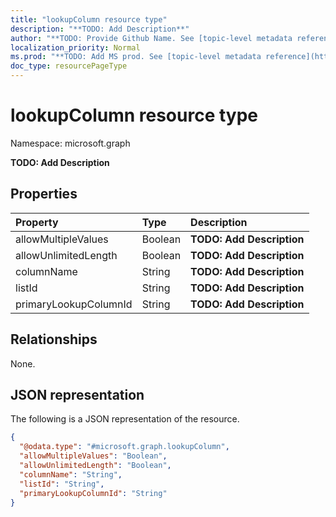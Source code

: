 ```yaml
---
title: "lookupColumn resource type"
description: "**TODO: Add Description**"
author: "**TODO: Provide Github Name. See [topic-level metadata reference](https://msgo.azurewebsites.net/add/document/guidelines/metadata.html#topic-level-metadata)**"
localization_priority: Normal
ms.prod: "**TODO: Add MS prod. See [topic-level metadata reference](https://msgo.azurewebsites.net/add/document/guidelines/metadata.html#topic-level-metadata)**"
doc_type: resourcePageType
---
```


# lookupColumn resource type


Namespace: microsoft.graph

**TODO: Add Description**

## Properties
|Property|Type|Description|
|:---|:---|:---|
|allowMultipleValues|Boolean|**TODO: Add Description**|
|allowUnlimitedLength|Boolean|**TODO: Add Description**|
|columnName|String|**TODO: Add Description**|
|listId|String|**TODO: Add Description**|
|primaryLookupColumnId|String|**TODO: Add Description**|

## Relationships
None.

## JSON representation
The following is a JSON representation of the resource.
<!-- {
  "blockType": "resource",
  "@odata.type": "microsoft.graph.lookupColumn"
}
-->
``` json
{
  "@odata.type": "#microsoft.graph.lookupColumn",
  "allowMultipleValues": "Boolean",
  "allowUnlimitedLength": "Boolean",
  "columnName": "String",
  "listId": "String",
  "primaryLookupColumnId": "String"
}
```

